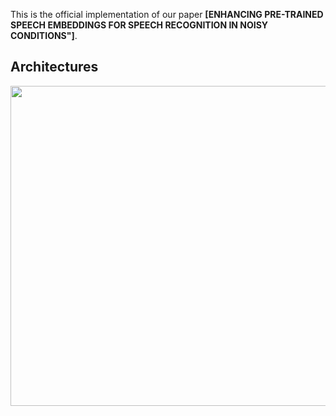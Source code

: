 
This is the official implementation of our paper **[ENHANCING PRE-TRAINED SPEECH EMBEDDINGS FOR SPEECH RECOGNITION IN NOISY CONDITIONS"]**.




## Architectures
<img src="https://github.com/mnabihali/Joint-training-embeddings/blob/main/assets/Str3.png" width="512"/>
